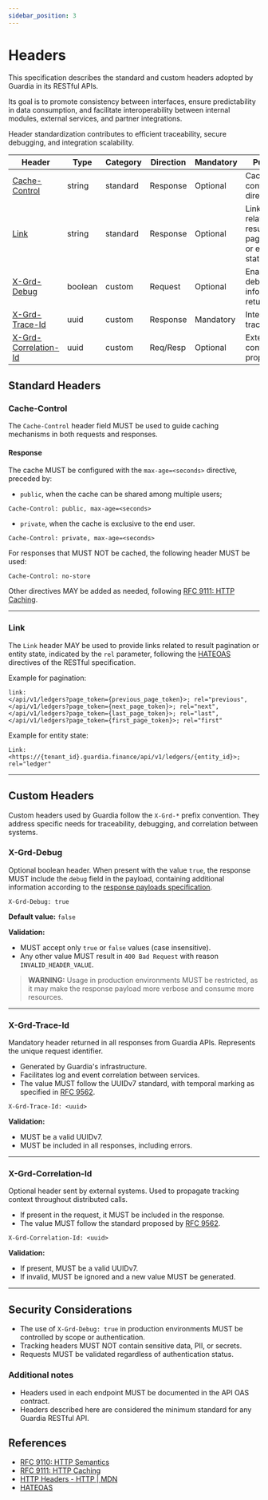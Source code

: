 ```yaml
---
sidebar_position: 3
---
```


# Headers

This specification describes the standard and custom headers adopted by Guardia in its RESTful APIs.

Its goal is to promote consistency between interfaces, ensure predictability in data consumption, and facilitate interoperability between internal modules, external services, and partner integrations.

Header standardization contributes to efficient traceability, secure debugging, and integration scalability.

| Header                  | Type     | Category | Direction | Mandatory | Purpose                                 |
|-------------------------|----------|-----------|-----------|-----------|--------------------------------------------|
| [Cache-Control](#cache-control)           | string   | standard  | Response  | Optional  | Cache control directives.            |
| [Link](#link)             | string   | standard  | Response  | Optional  | Links related to result pagination or entity state. |
| [X-Grd-Debug](#x-grd-debug)             | boolean  | custom    | Request   | Optional  | Enables debug information return.     |
| [X-Grd-Trace-Id](#x-grd-trace-id)          | uuid     | custom    | Response  | Mandatory | Internal traceability.                   |
| [X-Grd-Correlation-Id](#x-grd-correlation-id)    | uuid     | custom    | Req/Resp  | Optional  | External context propagation.            |

## Standard Headers

### Cache-Control

The `Cache-Control` header field MUST be used to guide caching mechanisms in both requests and responses.

#### Response

The cache MUST be configured with the `max-age=<seconds>` directive, preceded by:

- `public`, when the cache can be shared among multiple users;

```http
Cache-Control: public, max-age=<seconds>
```

- `private`, when the cache is exclusive to the end user.

```http
Cache-Control: private, max-age=<seconds>
```

For responses that MUST NOT be cached, the following header MUST be used:

```http
Cache-Control: no-store
```

Other directives MAY be added as needed, following [RFC 9111: HTTP Caching](https://datatracker.ietf.org/doc/html/rfc9111#section-5.2).

---

### Link

The `Link` header MAY be used to provide links related to result pagination or entity state, indicated by the `rel` parameter, following the [HATEOAS](https://restfulapi.net/hateoas) directives of the RESTful specification.

Example for pagination:

```http
link:
</api/v1/ledgers?page_token={previous_page_token}>; rel="previous",
</api/v1/ledgers?page_token={next_page_token}>; rel="next",
</api/v1/ledgers?page_token={last_page_token}>; rel="last",
</api/v1/ledgers?page_token={first_page_token}>; rel="first"
```

Example for entity state:

```http
Link: <https://{tenant_id}.guardia.finance/api/v1/ledgers/{entity_id}>; rel="ledger"
```

---

## Custom Headers

Custom headers used by Guardia follow the `X-Grd-*` prefix convention. They address specific needs for traceability, debugging, and correlation between systems.

### X-Grd-Debug

Optional boolean header. When present with the value `true`, the response MUST include the `debug` field in the payload, containing additional information according to the [response payloads specification](./http-response-payloads.md#debug).

```http
X-Grd-Debug: true
```

**Default value:** `false`

**Validation:**
- MUST accept only `true` or `false` values (case insensitive).
- Any other value MUST result in `400 Bad Request` with reason `INVALID_HEADER_VALUE`.

> **WARNING:**
> Usage in production environments MUST be restricted, as it may make the response payload more verbose and consume more resources.

---

### X-Grd-Trace-Id

Mandatory header returned in all responses from Guardia APIs. Represents the unique request identifier.

- Generated by Guardia's infrastructure.
- Facilitates log and event correlation between services.
- The value MUST follow the UUIDv7 standard, with temporal marking as specified in [RFC 9562](https://datatracker.ietf.org/doc/html/rfc9562#name-uuid-version-7).

```http
X-Grd-Trace-Id: <uuid>
```

**Validation:**
- MUST be a valid UUIDv7.
- MUST be included in all responses, including errors.

---

### X-Grd-Correlation-Id

Optional header sent by external systems. Used to propagate tracking context throughout distributed calls.

- If present in the request, it MUST be included in the response.
- The value MUST follow the standard proposed by [RFC 9562](https://datatracker.ietf.org/doc/html/rfc9562).

```http
X-Grd-Correlation-Id: <uuid>
```

**Validation:**
- If present, MUST be a valid UUIDv7.
- If invalid, MUST be ignored and a new value MUST be generated.

---

## Security Considerations

- The use of `X-Grd-Debug: true` in production environments MUST be controlled by scope or authentication.
- Tracking headers MUST NOT contain sensitive data, PII, or secrets.
- Requests MUST be validated regardless of authentication status.

### Additional notes

- Headers used in each endpoint MUST be documented in the API OAS contract.
- Headers described here are considered the minimum standard for any Guardia RESTful API.

## References

- [RFC 9110: HTTP Semantics](https://datatracker.ietf.org/doc/html/rfc9110)
- [RFC 9111: HTTP Caching](https://datatracker.ietf.org/doc/html/rfc9111)
- [HTTP Headers - HTTP | MDN](https://developer.mozilla.org/en-US/docs/Web/HTTP/Headers)
- [HATEOAS](https://restfulapi.net/hateoas)

